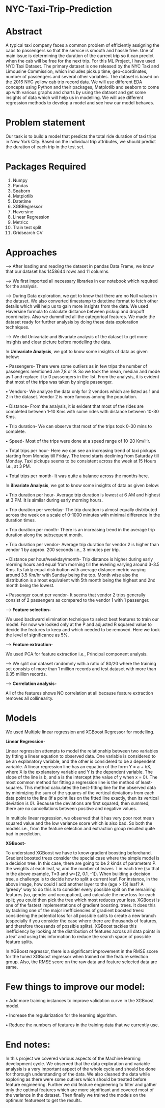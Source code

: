 # NYC-Taxi-Trip-Prediction

# Abstract

A typical taxi company faces a common problem of efficiently assigning the cabs to passengers so that the service is smooth and hassle free. One of main issue is determining the duration of the current trip so it can predict when the cab will be free for the next trip.
For this ML Project, I have used NYC Taxi Dataset.
The primary dataset is one released by the NYC Taxi and Limousine Commission, which includes pickup time, geo-coordinates, number of passengers and several other variables. The dataset is based on the 2016 NYC yellow cab trip record data.
We will use different EDA concepts using Python and their packages, Matplotlib and seaborn to come up with various graphs and charts by using the dataset and get some insights of data which will help us in modelling. We will use different regression methods to develop a model and see how our model behaves.

# Problem statement

Our task is to build a model that predicts the total ride duration of taxi trips in New York City. Based on
the individual trip attributes, we should predict the duration of each trip in the test set.

# Packages Required

1. Numpy
2. Pandas
3. Seaborn
4. Matplotlib
5. Datetime
6. XGBRegressor
7. Haversine 
8. Linear Regression
9. Metricc
10. Train test split
11. Gridsearch CV

# Approaches

--> After loading and reading the dataset in pandas Data Frame, we know that our dataset has 1458644 rows
and 11 columns.

--> We first imported all necessary libraries in our notebook which required for the analysis.

--> During Data exploration, we got to know that there are no Null values in the dataset. We also converted
timestamp to datetime format to fetch other details which will help us to gain more insights from the
data. We used Haversine formula to calculate distance between pickup and dropoff coordinates. Also we
dummified all the categorical features. We made the dataset ready for further analysis by doing these
data exploration techniques.

--> We did Univariate and Bivariate analysis of the dataset to get more insights and clear picture before
modelling the data.

In **Univariate Analysis**, we got to know some insights of data as given below:

• Passengers- There were some outliers as in few trips the number of passengers mentioned are
7,8 or 9. So we took the mean, median and mode as 1 and replace it to 0 passengers in the list.
From the analysis, it is evident that most of the trips was taken by single passenger.

• Vendors- We analyze the data only for 2 vendors which are listed as 1 and 2 in the dataset.
Vendor 2 is more famous among the population.

• Distance- From the analysis, it is evident that most of the rides are completed between 1-10 Kms
with some rides with distance between 10-30 Kms.

• Trip duration- We can observe that most of the trips took 0-30 mins to complete.

• Speed- Most of the trips were done at a speed range of 10-20 Km/Hr.

• Total trips per hour- Here we can see an increasing trend of taxi pickups starting from Monday till
Friday. The trend starts declining from Saturday till Monday. Taxi pickups seems to be consistent
across the week at 15 Hours i.e., at 3 PM.

• Total trips per month- It was quite a balance across the months here.

In **Bivariate Analysis**, we got to know some insights of data as given below:

• Trip duration per hour- Average trip duration is lowest at 6 AM and highest at 3 PM. It is similar
during early morning hours.

• Trip duration per weekday- The trip duration is almost equally distributed across the week on a
scale of 0-1000 minutes with minimal difference in the duration times.

• Trip duration per month- There is an increasing trend in the average trip duration along the
subsequent month.

• Trip duration per vendor- Average trip duration for vendor 2 is higher than vendor 1 by approx.
200 seconds i.e., 3 minutes per trip.

• Distance per hour/weekday/month- Trip distance is higher during early morning hours and equal
from morning till the evening varying around 3-3.5 Kms. Its fairly equal distribution with average
distance metric varying around 3.5 Km/hr with Sunday being the top. Month wise also the
distribution is almost equivalent with 5th month being the highest and 2nd month being the
lowest.

• Passenger count per vendor- It seems that vendor 2 trips generally consist of 2 passengers as
compared to the vendor 1 with 1 passenger.

--> **Feature selection-** 

We used backward elimination technique to select best features to train our model.
For now we looked only at the P and adjusted R squared value to decide the features to keep and which
needed to be removed. Here we took the level of significance as 5%.

--> **Feature extraction-**

We used PCA for feature extraction i.e., Principal component analysis.

--> We split our dataset randomnly with a ratio of 80/20 where the training set consists of more than 1
million records and test dataset with more than 0.35 million records.

--> **Correlation analysis-**

All of the features shows NO correlation at all because feature extraction removes
all collinearity.

# Models

We used Multiple linear regression and XGBoost Regressor for modelling.

**Linear Regression**- 

Linear regression attempts to model the relationship between two variables by fitting a linear equation to observed data. One variable is considered to be an explanatory variable, and the other is considered to be a dependent variable. A linear regression line has an equation of the form 
Y = a + bX, where X is the explanatory variable and Y is the dependent variable. The slope of the line is b, and a is the intercept (the value of y when x = 0). The most common method for fitting a regression line is the method of least-squares. This method calculates the best-fitting line for the observed data by minimizing the sum of the squares of the vertical deviations from each data point to the line (if a point lies on the fitted line exactly, then its vertical deviation is 0). Because the deviations are first squared, then summed, there are no cancellations between positive and negative values.

In multiple linear regression, we observed that it has very poor root mean squared value and the low
variance score which is also bad. So both the models i.e., from the feature selection and extraction group
resulted quite bad in prediction.

**XGBoost**-

To understand XGBoost we have to know gradient boosting beforehand. Gradient boosted trees consider the special case where the simple model is a decision tree. In this case, there are going to be 2 kinds of parameters P: the weights at each leaf, w, and the number of leaves T in each tree (so that in the above example, T=3 and w=[2, 0.1, -1]).
When building a decision tree, a challenge is to decide how to split a current leaf. For instance, in the above image, how could I add another layer to the (age > 15) leaf? A ‘greedy’ way to do this is to consider every possible split on the remaining features (so, gender and occupation), and calculate the new loss for each split; you could then pick the tree which most reduces your loss.
XGBoost is one of the fastest implementations of gradient boosting. trees. It does this by tackling one of the major inefficiencies of gradient boosted trees: considering the potential loss for all possible splits to create a new branch (especially if you consider the case where there are thousands of features, and therefore thousands of possible splits). XGBoost tackles this inefficiency by looking at the distribution of features across all data points in a leaf and using this information to reduce the search space of possible feature splits.


In XGBoost regressor, there is a significant improvement in the RMSE score for the tuned XGBoost
regressor when trained on the feature selection group. Also, the RMSE score on the raw data and feature
selected data are same.

# Few things to improve our model:

• Add more training instances to improve validation curve in the XGBoost model.

• Increase the regularization for the learning algorithm.

• Reduce the numbers of features in the training data that we currently use.

# End notes:

In this project we covered various aspects of the Machine learning development cycle. We observed that
the data exploration and variable analysis is a very important aspect of the whole cycle and should be
done for thorough understanding of the data. We also cleaned the data while exploring as there were
some outliers which should be treated before feature engineering. Further we did feature engineering to
filter and gather only the optimal features which are more significant and covered most of the variance in
the dataset. Then finally we trained the models on the optimum featureset to get the results.







